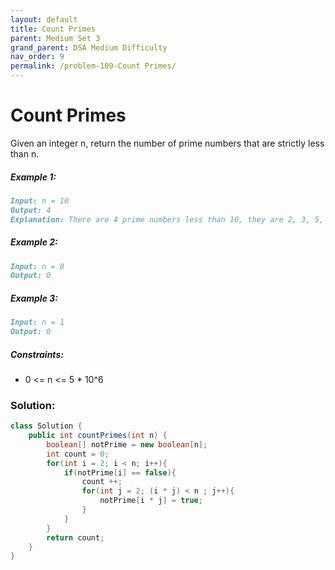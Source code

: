 ```yaml
---
layout: default
title: Count Primes
parent: Medium Set 3
grand_parent: DSA Medium Difficulty
nav_order: 9
permalink: /problem-109-Count Primes/
---
```

# Count Primes
Given an integer n, return the number of prime numbers that are strictly less than n.

##### Example 1:
```markdown
Input: n = 10
Output: 4
Explanation: There are 4 prime numbers less than 10, they are 2, 3, 5, 7.
```
##### Example 2:
```markdown
Input: n = 0
Output: 0
```
##### Example 3:
```markdown
Input: n = 1
Output: 0
```
##### Constraints:
* 0 <= n <= 5 * 10^6

### Solution:
```java
class Solution {
    public int countPrimes(int n) {
        boolean[] notPrime = new boolean[n];
        int count = 0;
        for(int i = 2; i < n; i++){
            if(notPrime[i] == false){
                count ++;
                for(int j = 2; (i * j) < n ; j++){
                    notPrime[i * j] = true;
                }
            }
        }
        return count;
    }
}
```